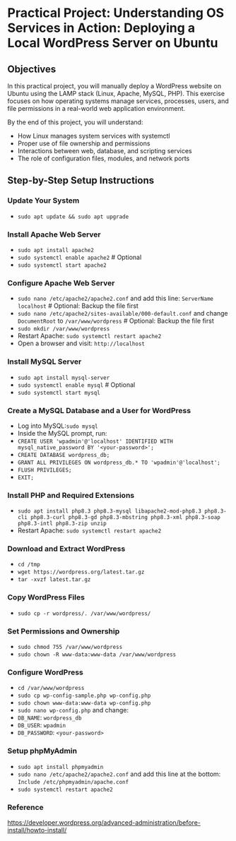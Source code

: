 # Practical Project: Understanding OS Services in Action: Deploying a Local WordPress Server on Ubuntu

## Objectives
In this practical project, you will manually deploy a WordPress website on Ubuntu using the LAMP stack (Linux, Apache, MySQL, PHP). This exercise focuses on how operating systems manage services, processes, users, and file permissions in a real-world web application environment.

By the end of this project, you will understand:
- How Linux manages system services with systemctl
- Proper use of file ownership and permissions
- Interactions between web, database, and scripting services
- The role of configuration files, modules, and network ports

## Step-by-Step Setup Instructions
### Update Your System
- `sudo apt update && sudo apt upgrade`

### Install Apache Web Server
- `sudo apt install apache2`
- `sudo systemctl enable apache2` # Optional
- `sudo systemctl start apache2`

### Configure Apache Web Server
- `sudo nano /etc/apache2/apache2.conf` and add this line: `ServerName localhost` # Optional: Backup the file first
- `sudo nano /etc/apache2/sites-available/000-default.conf` and change `DocumentRoot` to `/var/www/wordpress` # Optional: Backup the file first
- `sudo mkdir /var/www/wordpress`
- Restart Apache: `sudo systemctl restart apache2`
- Open a browser and visit: `http://localhost`

### Install MySQL Server
- `sudo apt install mysql-server`
- `sudo systemctl enable mysql` # Optional
- `sudo systemctl start mysql`

### Create a MySQL Database and a User for WordPress
- Log into MySQL:`sudo mysql`
- Inside the MySQL prompt, run:
- `CREATE USER 'wpadmin'@'localhost' IDENTIFIED WITH mysql_native_password BY '<your-password>';`
- `CREATE DATABASE wordpress_db;`
- `GRANT ALL PRIVILEGES ON wordpress_db.* TO 'wpadmin'@'localhost';`
- `FLUSH PRIVILEGES;`
- `EXIT;`

### Install PHP and Required Extensions
- `sudo apt install php8.3 php8.3-mysql libapache2-mod-php8.3 php8.3-cli php8.3-curl php8.3-gd php8.3-mbstring php8.3-xml php8.3-soap php8.3-intl php8.3-zip unzip`
- Restart Apache: `sudo systemctl restart apache2`

### Download and Extract WordPress
- `cd /tmp`
- `wget https://wordpress.org/latest.tar.gz`
- `tar -xvzf latest.tar.gz`

### Copy WordPress Files
- `sudo cp -r wordpress/. /var/www/wordpress/`

### Set Permissions and Ownership
- `sudo chmod 755 /var/www/wordpress`
- `sudo chown -R www-data:www-data /var/www/wordpress`

### Configure WordPress
- `cd /var/www/wordpress`
- `sudo cp wp-config-sample.php wp-config.php`
- `sudo chown www-data:www-data wp-config.php`
- `sudo nano wp-config.php` and change:
- `DB_NAME`: `wordpress_db`
- `DB_USER`: `wpadmin`
- `DB_PASSWORD`: `<your-password>`

### Setup phpMyAdmin
- `sudo apt install phpmyadmin`
- `sudo nano /etc/apache2/apache2.conf` and add this line at the bottom: `Include /etc/phpmyadmin/apache.conf`
- `sudo systemctl restart apache2`

### Reference
https://developer.wordpress.org/advanced-administration/before-install/howto-install/
